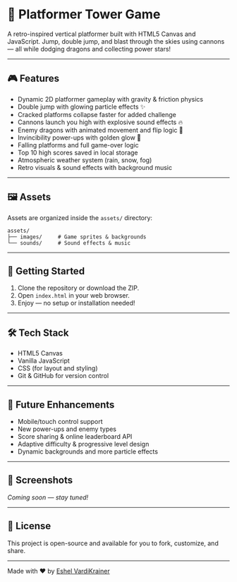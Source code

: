 # 🏰 Platformer Tower Game

A retro-inspired vertical platformer built with HTML5 Canvas and JavaScript. 
Jump, double jump, and blast through the skies using cannons — all while dodging dragons and collecting power stars! 

---

## 🎮 Features

- Dynamic 2D platformer gameplay with gravity & friction physics
- Double jump with glowing particle effects ✨
- Cracked platforms collapse faster for added challenge
- Cannons launch you high with explosive sound effects 🔥
- Enemy dragons with animated movement and flip logic 🐉
- Invincibility power-ups with golden glow 🌟
- Falling platforms and full game-over logic
- Top 10 high scores saved in local storage
- Atmospheric weather system (rain, snow, fog)
- Retro visuals & sound effects with background music

---

## 🖼️ Assets

Assets are organized inside the `assets/` directory:
```
assets/
├── images/     # Game sprites & backgrounds
└── sounds/     # Sound effects & music
```

---

## 🚀 Getting Started

1. Clone the repository or download the ZIP.
2. Open `index.html` in your web browser.
3. Enjoy — no setup or installation needed!

---

## 🛠️ Tech Stack

- HTML5 Canvas
- Vanilla JavaScript
- CSS (for layout and styling)
- Git & GitHub for version control

---

## 🌟 Future Enhancements

- Mobile/touch control support
- New power-ups and enemy types
- Score sharing & online leaderboard API
- Adaptive difficulty & progressive level design
- Dynamic backgrounds and more particle effects

---

## 📸 Screenshots

*Coming soon — stay tuned!*

---

## 📄 License

This project is open-source and available for you to fork, customize, and share.

---

Made with ❤️ by [Eshel VardiKrainer](https://github.com/EshelVardiKrainer)